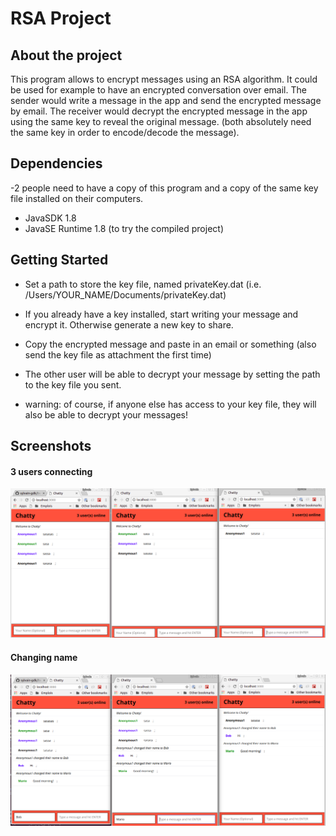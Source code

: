 # RSA Project

## About the project

This program allows to encrypt messages using an RSA algorithm. It could be used for example to have an encrypted conversation over email. The sender would write a message in the app and send the encrypted message by email. The receiver would decrypt the encrypted message in the app using the same key to reveal the original message. (both absolutely need the same key in order to encode/decode the message).

## Dependencies

-2 people need to have a copy of this program and a copy of the same key file installed on their computers.
- JavaSDK 1.8
- JavaSE Runtime 1.8 (to try the compiled project)

## Getting Started

- Set a path to store the key file, named privateKey.dat (i.e. /Users/YOUR_NAME/Documents/privateKey.dat)

- If you already have a key installed, start writing your message and encrypt it. Otherwise generate a new key to share.

- Copy the encrypted message and paste in an email or something (also send the key file as attachment the first time)

- The other user will be able to decrypt your message by setting the path to the key file you sent.

- warning: of course, if anyone else has access to your key file, they will also be able to decrypt your messages!

## Screenshots

#### 3 users connecting
!["starting.png"](https://github.com/sylvain-gdk/chatty-app/blob/master/docs/starting.png)

#### Changing name
!["name-change.png"](https://github.com/sylvain-gdk/chatty-app/blob/master/docs/name-change.png)

